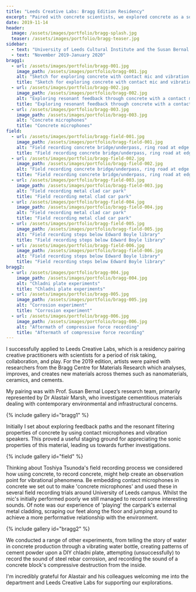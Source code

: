 ```yaml
---
title: "Leeds Creative Labs: Bragg Edition Residency"
excerpt: "Paired with concrete scientists, we explored concrete as a sonic material through a variety of experiments."
date: 2019-11-14
header:
  image: /assets/images/portfolio/bragg-splash.jpg
  teaser: /assets/images/portfolio/bragg-teaser.jpg
sidebar:
  - text: "University of Leeds Cultural Institute and the Susan Bernal Lopez Research Group, Leeds"
  - text: "November 2019-January 2020"
bragg1:
  - url: /assets/images/portfolio/bragg-001.jpg
    image_path: /assets/images/portfolio/bragg-001.jpg
    alt: "Sketch for exploring concrete with contact mic and vibration speaker"
    title: "Sketch for exploring concrete with contact mic and vibration speaker"
  - url: /assets/images/portfolio/bragg-002.jpg
    image_path: /assets/images/portfolio/bragg-002.jpg
    alt: "Exploring resonant feedback through concrete with a contact mic and vibration speaker"
    title: "Exploring resonant feedback through concrete with a contact mic and vibration speaker"
  - url: /assets/images/portfolio/bragg-003.jpg
    image_path: /assets/images/portfolio/bragg-003.jpg
    alt: "Concrete microphones"
    title: "Concrete microphones"
field:
  - url: /assets/images/portfolio/bragg-field-001.jpg
    image_path: /assets/images/portfolio/bragg-field-001.jpg
    alt: "Field recording concrete bridge/underpass, ring road at edge of campus"
    title: "Field recording concrete bridge/underpass, ring road at edge of campus"
  - url: /assets/images/portfolio/bragg-field-002.jpg
    image_path: /assets/images/portfolio/bragg-field-002.jpg
    alt: "Field recording concrete bridge/underpass, ring road at edge of campus"
    title: "Field recording concrete bridge/underpass, ring road at edge of campus"
  - url: /assets/images/portfolio/bragg-field-003.jpg
    image_path: /assets/images/portfolio/bragg-field-003.jpg
    alt: "Field recording metal clad car park"
    title: "Field recording metal clad car park"
  - url: /assets/images/portfolio/bragg-field-004.jpg
    image_path: /assets/images/portfolio/bragg-field-004.jpg
    alt: "Field recording metal clad car park"
    title: "Field recording metal clad car park"
  - url: /assets/images/portfolio/bragg-field-005.jpg
    image_path: /assets/images/portfolio/bragg-field-005.jpg
    alt: "Field recording steps below Edward Boyle library"
    title: "Field recording steps below Edward Boyle library"
  - url: /assets/images/portfolio/bragg-field-006.jpg
    image_path: /assets/images/portfolio/bragg-field-006.jpg
    alt: "Field recording steps below Edward Boyle library"
    title: "Field recording steps below Edward Boyle library"
bragg2:
  - url: /assets/images/portfolio/bragg-004.jpg
    image_path: /assets/images/portfolio/bragg-004.jpg
    alt: "Chladni plate experiments"
    title: "Chladni plate experiments"
  - url: /assets/images/portfolio/bragg-005.jpg
    image_path: /assets/images/portfolio/bragg-005.jpg
    alt: "Corrosion experiment"
    title: "Corrosion experiment"
  - url: /assets/images/portfolio/bragg-006.jpg
    image_path: /assets/images/portfolio/bragg-006.jpg
    alt: "Aftermath of compressive force recording"
    title: "Aftermath of compressive force recording"
---
```

I successfully applied to Leeds Creative Labs, which is a residency pairing creative practitioners with scientists for a period of risk taking, collaboration, and play. For the 2019 edition, artists were paired with researchers from the Bragg Centre for Materials Research which analyses, improves, and creates new materials across themes such as nanomaterials, ceramics, and cements.

My pairing was with Prof. Susan Bernal Lopez’s research team, primarily represented by Dr Alastair Marsh, who investigate cementitious materials dealing with contemporary environmental and infrastructural concerns.

{% include gallery id="bragg1" %}

Initially I set about exploring feedback paths and the resonant filtering properties of concrete by using contact microphones and vibration speakers. This proved a useful staging ground for appreciating the sonic properties of this material, leading us towards further investigations.

{% include gallery id="field" %}

Thinking about Toshiya Tsunoda's field recording process we considered how using concrete, to record concrete, might help create an observation point for vibrational phenomena. Be embedding contact microphones in concrete we set out to make 'concrete microphones' and used these in several field recording trials around University of Leeds campus. Whilst the mic's initially performed poorly we still managed to record some interesting sounds. Of note was our experience of 'playing' the carpark's external metal cladding, scraping our feet along the floor and jumping around to achieve a more performative relationship with the environment.

{% include gallery id="bragg2" %}

We conducted a range of other experiments, from telling the story of water in concrete production through a vibrating water bottle, creating patterns of cement powder upon a DIY chladni plate, attempting (unsuccessfully) to record the sound of steel rebar corrosion, and recording the sound of a concrete block's compressive destruction from the inside.

I'm incredibly grateful for Alastair and his colleagues welcoming me into the department and Leeds Creative Labs for supporting our explorations.
